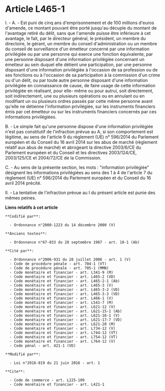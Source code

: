 # Article L465-1

I. - A. - Est puni de cinq ans d'emprisonnement et de 100 millions d'euros d'amende, ce montant pouvant être porté jusqu'au
décuple du montant de l'avantage retiré du délit, sans que l'amende puisse être inférieure à cet avantage, le fait, par le
directeur général, le président, un membre du directoire, le gérant, un membre du conseil d'administration ou un membre du
conseil de surveillance d'un émetteur concerné par une information privilégiée ou par une personne qui exerce une fonction
équivalente, par une personne disposant d'une information privilégiée concernant un émetteur au sein duquel elle détient une
participation, par une personne disposant d'une information privilégiée à l'occasion de sa profession ou de ses fonctions ou
à l'occasion de sa participation à la commission d'un crime ou d'un délit, ou par toute autre personne disposant d'une
information privilégiée en connaissance de cause, de faire usage de cette information privilégiée en réalisant, pour elle-
même ou pour autrui, soit directement, soit indirectement, une ou plusieurs opérations ou en annulant ou en modifiant un ou
plusieurs ordres passés par cette même personne avant qu'elle ne détienne l'information privilégiée, sur les instruments
financiers émis par cet émetteur ou sur les instruments financiers concernés par ces informations privilégiées.

B. - Le simple fait qu'une personne dispose d'une information privilégiée n'est pas constitutif de l'infraction prévue au A,
si son comportement est légitime, au sens de l'article 9 du règlement (UE) n° 596/2014 du Parlement européen et du Conseil du
16 avril 2014 sur les abus de marché (règlement relatif aux abus de marché) et abrogeant la directive 2003/6/CE du Parlement
européen et du Conseil et les directives 2003/124/CE, 2003/125/CE et 2004/72/CE de la Commission.

C. - Au sens de la présente section, les mots : "information privilégiée" désignent les informations privilégiées au sens des
1 à 4 de l'article 7 du règlement (UE) n° 596/2014 du Parlement européen et du Conseil du 16 avril 2014 précité.

II. - La tentative de l'infraction prévue au I du présent article est punie des mêmes peines.

**Liens relatifs à cet article**

	**Codifié par**:

	  - Ordonnance n°2000-1223 du 14 décembre 2000 (V)

	**Anciens textes**:

	  - Ordonnance n°67-833 du 28 septembre 1967 - art. 10-1 (Ab)

	**Cité par**:

	  - Ordonnance n°2006-931 du 28 juillet 2006 - art. 1 (V)
	  - Code de procédure pénale - art. 704-1 (VT)
	  - Code de procédure pénale - art. 705-1 (MMN)
	  - Code monétaire et financier - art. L341-9 (M)
	  - Code monétaire et financier - art. L465-2 (VD)
	  - Code monétaire et financier - art. L465-2-1 (Ab)
	  - Code monétaire et financier - art. L465-3 (V)
	  - Code monétaire et financier - art. L465-3-2 (VD)
	  - Code monétaire et financier - art. L465-3-3 (VD)
	  - Code monétaire et financier - art. L466-1 (V)
	  - Code monétaire et financier - art. L541-7 (M)
	  - Code monétaire et financier - art. L621-12 (V)
	  - Code monétaire et financier - art. L621-15-1 (Ab)
	  - Code monétaire et financier - art. L621-16-1 (V)
	  - Code monétaire et financier - art. L621-17-7 (VD)
	  - Code monétaire et financier - art. L621-20 (M)
	  - Code monétaire et financier - art. L734-12 (V)
	  - Code monétaire et financier - art. L744-12 (VT)
	  - Code monétaire et financier - art. L754-12 (VT)
	  - Code monétaire et financier - art. L764-12 (V)
	  - Code pénal - art. 421-1 (VD)

	**Modifié par**:

	  - Loi n°2016-819 du 21 juin 2016 - art. 1

	**Cite**:

	  - Code de commerce - art. L225-109
	  - Code monétaire et financier - art. L421-1
